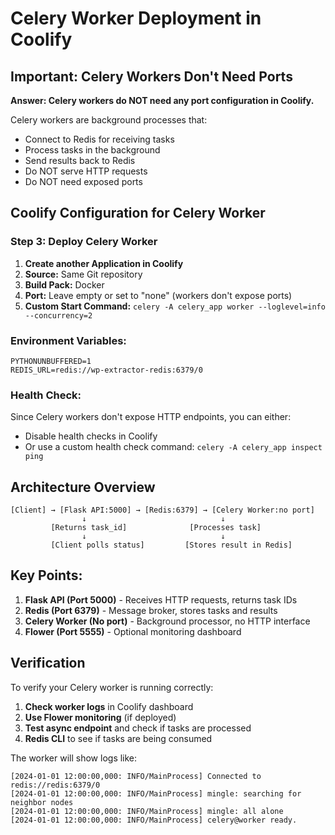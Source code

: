 # Celery Worker Deployment in Coolify

## Important: Celery Workers Don't Need Ports

**Answer: Celery workers do NOT need any port configuration in Coolify.**

Celery workers are background processes that:

- Connect to Redis for receiving tasks
- Process tasks in the background
- Send results back to Redis
- Do NOT serve HTTP requests
- Do NOT need exposed ports

## Coolify Configuration for Celery Worker

### Step 3: Deploy Celery Worker

1. **Create another Application in Coolify**
2. **Source:** Same Git repository
3. **Build Pack:** Docker
4. **Port:** Leave empty or set to "none" (workers don't expose ports)
5. **Custom Start Command:** `celery -A celery_app worker --loglevel=info --concurrency=2`

### Environment Variables:

```
PYTHONUNBUFFERED=1
REDIS_URL=redis://wp-extractor-redis:6379/0
```

### Health Check:

Since Celery workers don't expose HTTP endpoints, you can either:

- Disable health checks in Coolify
- Or use a custom health check command: `celery -A celery_app inspect ping`

## Architecture Overview

```
[Client] → [Flask API:5000] → [Redis:6379] → [Celery Worker:no port]
                ↓                              ↓
         [Returns task_id]              [Processes task]
                ↓                              ↓
         [Client polls status]         [Stores result in Redis]
```

## Key Points:

1. **Flask API (Port 5000)** - Receives HTTP requests, returns task IDs
2. **Redis (Port 6379)** - Message broker, stores tasks and results
3. **Celery Worker (No port)** - Background processor, no HTTP interface
4. **Flower (Port 5555)** - Optional monitoring dashboard

## Verification

To verify your Celery worker is running correctly:

1. **Check worker logs** in Coolify dashboard
2. **Use Flower monitoring** (if deployed)
3. **Test async endpoint** and check if tasks are processed
4. **Redis CLI** to see if tasks are being consumed

The worker will show logs like:

```
[2024-01-01 12:00:00,000: INFO/MainProcess] Connected to redis://redis:6379/0
[2024-01-01 12:00:00,000: INFO/MainProcess] mingle: searching for neighbor nodes
[2024-01-01 12:00:00,000: INFO/MainProcess] mingle: all alone
[2024-01-01 12:00:00,000: INFO/MainProcess] celery@worker ready.
```
